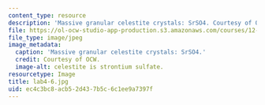 ```yaml
---
content_type: resource
description: 'Massive granular celestite crystals: SrSO4. Courtesy of OCW.'
file: https://ol-ocw-studio-app-production.s3.amazonaws.com/courses/12-108-structure-of-earth-materials-fall-2004/ec4c3bc8acb52d437b5c6c1ee9a7397f_lab4-6.jpg
file_type: image/jpeg
image_metadata:
  caption: 'Massive granular celestite crystals: SrSO4.'
  credit: Courtesy of OCW.
  image-alt: celestite is strontium sulfate.
resourcetype: Image
title: lab4-6.jpg
uid: ec4c3bc8-acb5-2d43-7b5c-6c1ee9a7397f
---
```

